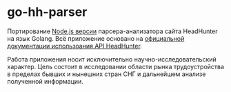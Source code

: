 # go-hh-parser

Портирование [Node.js версии](https://github.com/unLomTrois/node-hh-parser) парсера-анализатора сайта HeadHunter на язык Golang.
Всё приложение основано на [официальной документации использоания API HeadHunter](https://github.com/hhru/api).

Работа приложения носит исключительно научно-исследовательский характер. Цель состоит в исследовании области рынка трудоустройства в пределах бывших и нынешних стран СНГ и дальнейшем анализе полученной информации.
